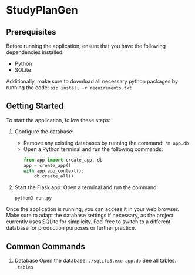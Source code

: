 # StudyPlanGen

## Prerequisites

Before running the application, ensure that you have the following dependencies installed:

- Python
- SQLite

Additionally, make sure to download all necessary python packages by running the code:
```pip install -r requirements.txt```

## Getting Started

To start the application, follow these steps:

1. Configure the database:
   - Remove any existing databases by running the command: `rm app.db`
   - Open a Python terminal and run the following commands:
     ```python
     from app import create_app, db
     app = create_app()
     with app.app_context():
         db.create_all()
     ```

2. Start the Flask app:
   Open a terminal and run the command:
   ```
   python3 run.py
   ```

Once the application is running, you can access it in your web browser. Make sure to adapt the database settings if necessary, as the project currently uses SQLite for simplicity. Feel free to switch to a different database for production purposes or further practice.

## Common Commands

1. Database
Open the database: ```./sqlite3.exe app.db```
See all tables: ```.tables```